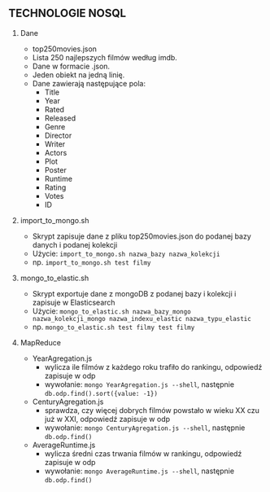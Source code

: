 ﻿## TECHNOLOGIE NOSQL


1. Dane
	* top250movies.json
	* Lista 250 najlepszych filmów  według imdb. 
	* Dane w formacie .json.
	* Jeden obiekt na jedną linię.
	* Dane zawierają następujące pola:
		* Title
		* Year
		* Rated
		* Released
		* Genre
		* Director
		* Writer
		* Actors
		* Plot
		* Poster
		* Runtime
		* Rating
		* Votes
		* ID

2. import_to_mongo.sh
	* Skrypt zapisuje dane z pliku top250movies.json do podanej bazy danych i podanej kolekcji
	* Użycie: `import_to_mongo.sh nazwa_bazy nazwa_kolekcji`
	* np.	  `import_to_mongo.sh test filmy`
	
3. mongo_to_elastic.sh
	* Skrypt exportuje dane z mongoDB z podanej bazy i kolekcji i zapisuje w Elasticsearch
	* Użycie: `mongo_to_elastic.sh nazwa_bazy_mongo nazwa_kolekcji_mongo nazwa_indexu_elastic nazwa_typu_elastic`
	* np. 	  `mongo_to_elastic.sh test filmy test filmy`
	
4. MapReduce
	* YearAgregation.js 
		* wylicza ile filmów z każdego roku trafiło do rankingu, odpowiedź zapisuje w odp
		* wywołanie: `mongo YearAgregation.js --shell`, następnie `db.odp.find().sort({value: -1})`
	* CenturyAgregation.js
		* sprawdza, czy więcej dobrych filmów powstało w wieku XX czu już w XXI, odpowiedź zapisuje w odp
		* wywołanie: `mongo CenturyAgregation.js --shell`, następnie `db.odp.find()`
	* AverageRuntime.js
		* wylicza średni czas trwania filmów w rankingu, odpowiedź zapisuje w odp
		* wywołanie: `mongo AverageRuntime.js --shell`, następnie `db.odp.find()`
	
